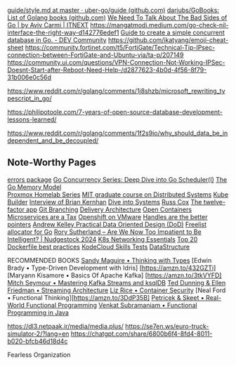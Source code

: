 
[guide/style.md at master · uber-go/guide (github.com)](https://github.com/uber-go/guide/blob/master/style.md)
[dariubs/GoBooks: List of Golang books (github.com)](https://github.com/dariubs/GoBooks?tab=readme-ov-file#2022---pro-go)
[We Need To Talk About The Bad Sides of Go | by Aviv Carmi | ITNEXT](https://itnext.io/we-need-to-talk-about-the-bad-sides-of-go-568a1e5adbc6)
https://mangatmodi.medium.com/go-check-nil-interface-the-right-way-d142776edef1
[Guide to create a simple concurrent database in Go. - DEV Community](https://dev.to/antsmartian/creating-a-simple-concurrent-database-in-go-2l7j) https://github.com/ikatyang/emoji-cheat-sheet
https://community.fortinet.com/t5/FortiGate/Technical-Tip-IPsec-connection-between-FortiGate-and-Ubuntu-via/ta-p/207149
https://community.ui.com/questions/VPN-Connection-Not-Working-IPSec-Doesnt-Start-after-Reboot-Need-Help-/d2877623-4b0d-4f56-8f79-31b006e0c56d

https://www.reddit.com/r/golang/comments/1j8shzb/microsoft_rewriting_typescript_in_go/

https://philipotoole.com/7-years-of-open-source-database-development-lessons-learned/

https://www.reddit.com/r/golang/comments/1f2s9io/why_should_data_be_independent_and_be_decoupled/                         


## Note-Worthy Pages

[errors package](https://pkg.go.dev/github.com/pkg/errors)
[Go Concurrency Series: Deep Dive into Go Scheduler(I)](https://pratikpandey.substack.com/p/go-concurrency-series-deep-dive-into)
[The Go Memory Model](https://go.dev/ref/mem)  
[Proxmox Homelab Series](https://blog.kye.dev/proxmox-series)
[MIT graduate course on Distributed Systems](https://pdos.csail.mit.edu/6.824/schedule.html)
[Kube Builder](https://book.kubebuilder.io/)
[Interview of Brian Kernhan](https://dcs-spotify.megaphone.fm/SED8783603439.mp3?key=0d7e081e2796a0637ea77b6b3eecba5c&request_event_id=6b1c3bb2-967e-4ac0-8efb-9b5b4abe5274&timetoken=1743245138_84D87F4B425BCAF76977896AC3B28CC4)
[Dive into Systems](https://diveintosystems.org/singlepage/)
[Russ Cox](https://research.swtch.com/)
[The twelve-factor app](https://12factor.net/)
[Git Branching](https://learngitbranching.js.org/)
[Delivery Architecture](https://www.f5.com/company/blog/nginx/microservices-at-netflix-architectural-best-practices)
[Open Containers](https://github.com/opencontainers)
[Microservices are a Tax](https://nexo.sh/posts/microservices-for-startups/?utm_source=changelog-news)
[Openshift on VMware](https://medium.com/@prayag-sangode/openshift-installation-on-vmware-97e596ef5e97)
[Handles are the better pointers](https://floooh.github.io/2018/06/17/handles-vs-pointers.html)
[Andrew Kelley Practical Data Oriented Design (DoD)](https://www.youtube.com/watch?v=IroPQ150F6c)
[Freelist allocator for Go](https://www.reddit.com/r/golang/comments/1fgvvc2/generic_freelist_allocator_for_go/)
[Rory Sutherland – Are We Now Too Impatient to Be Intelligent? | Nudgestock 2024](https://www.youtube.com/watch?v=Bc9jFbxrkMk)
[K8s Networking Essentials](https://www.inovex.de/de/blog/kubernetes-networking-part-1-en/)
[Top 20 Dockerfile best practices](https://sysdig.com/learn-cloud-native/dockerfile-best-practices/)
[KodeCloud Skills Tests](https://kodekloud.com/pages/skills-test)
[DataStructure](https://sp19.datastructur.es/)




RECOMMENDED BOOKS 
[Sandy Maguire • Thinking with Types](https://leanpub.com/thinking-with-types)
[Edwin Brady • Type-Driven Development with Idris] [https://amzn.to/432GZTi] 
[Maryann Kisamore • Basics Of Apache Kafka] [https://amzn.to/3tkVYFD]
[Mitch Seymour • Mastering Kafka Streams and ksqlDB](https://amzn.to/3HZ18wK) 
[Ted Dunning & Ellen Friedman • Streaming Architecture](https://amzn.to/3lhk3Kb)
[Liz Rice • Container Security](https://amzn.to/3oU4iJe)
[Neal Ford • Functional Thinking][https://amzn.to/3DdP35B]
[Petricek & Skeet • Real-World Functional Programming](https://amzn.to/38diF4M)
[Venkat Subramaniam • Functional Programming in Java](https://amzn.to/2WlOXIt)



https://dl3.netpaak.ir/media/media.plus/
https://se7en.ws/euro-truck-simulator-2/?lang=en
https://chatgpt.com/share/6800b6f4-8fd4-8011-b020-bfcb46d18d4c


Fearless Organization